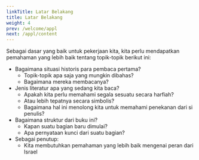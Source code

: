 ```yaml
---
linkTitle: Latar Belakang
title: Latar Belakang
weight: 4
prev: /welcome/appl
next: /appl/content
---
```


Sebagai dasar yang baik untuk pekerjaan kita, kita perlu mendapatkan pemahaman yang lebih baik tentang topik-topik berikut ini: 
- Bagaimana situasi historis para pembaca pertama? 
    - Topik-topik apa saja yang mungkin dibahas? 
    - Bagaimana mereka membacanya? 
- Jenis literatur apa yang sedang kita baca? 
    - Apakah kita perlu memahami segala sesuatu secara harfiah? 
    - Atau lebih tepatnya secara simbolis? 
    - Bagaimana hal ini menolong kita untuk memahami penekanan dari si penulis? 
- Bagaimana struktur dari buku ini? 
    - Kapan suatu bagian baru dimulai? 
    - Apa pernyataan kunci dari suatu bagian? 
- Sebagai penutup: 
    - Kita membutuhkan pemahaman yang lebih baik mengenai peran dari Israel
